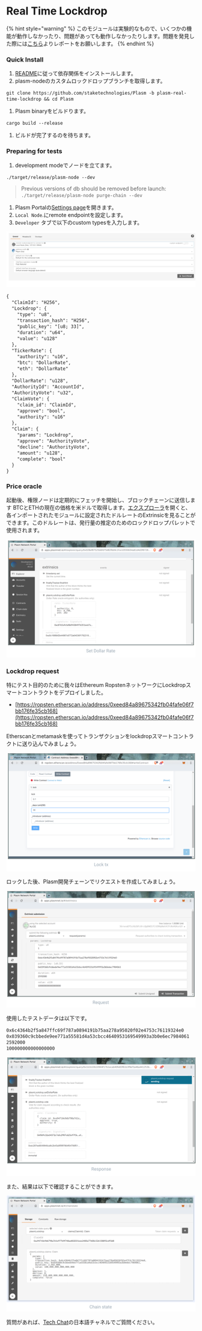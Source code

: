 # Real Time Lockdrop

{% hint style="warning" %}
このモジュールは実験的なもので、いくつかの機能が動作しなかったり、問題があっても動作しなかったりします。問題を発見した際には[こちら](https://github.com/staketechnologies/Plasm/issues/new/choose)よりレポートをお願いします。
{% endhint %}

### Quick Install <a id="quick-install"></a>

1. [README](https://github.com/staketechnologies/Plasm/tree/plasm-real-time-lockdrop#building-from-source)に従って依存関係をインストールします。 
2. plasm-nodeのカスタムロックドロップブランチを取得します。

```text
git clone https://github.com/staketechnologies/Plasm -b plasm-real-time-lockdrop && cd Plasm
```

1. Plasm binaryをビルドります。

```text
cargo build --release
```

1. ビルドが完了するのを待ちます。

### Preparing for tests <a id="preparing-for-tests"></a>

1. development modeでノードを立てます。

```text
./target/release/plasm-node --dev
```

> Previous versions of db should be removed before launch: `./target/release/plasm-node purge-chain --dev`

1. Plasm Portalの[Settings page](https://apps.plasmnet.io/#/settings)を開きます。
2. `Local Node`.にremote endpointを設定します。
3. `Developer` タブで以下のcustom typesを入力します。

![](../.gitbook/assets/sukurnshotto-2020-05-31-174451png.png)

```text
{
  "ClaimId": "H256",
  "Lockdrop": {
    "type": "u8",
    "transaction_hash": "H256",
    "public_key": "[u8; 33]",
    "duration": "u64",
    "value": "u128"
  },
  "TickerRate": {
    "authority": "u16",
    "btc": "DollarRate",
    "eth": "DollarRate"
  },
  "DollarRate": "u128",
  "AuthorityId": "AccountId",
  "AuthorityVote": "u32",
  "ClaimVote": {
    "claim_id": "ClaimId",
    "approve": "bool",
    "authority": "u16"
  },
  "Claim": {
    "params": "Lockdrop",
    "approve": "AuthorityVote",
    "decline": "AuthorityVote",
    "amount": "u128",
    "complete": "bool"
  }
}
```

### Price oracle <a id="price-oracle"></a>

起動後、権限ノードは定期的にフェッチを開始し、ブロックチェーンに送信します BTCとETHの現在の価格を米ドルで取得します。[エクスプローラ](https://apps.plasmnet.io/#/explorer)を開くと、各インポートされたモジュールに設定されたドルレートのExtrinsicを見ることができます。このドルレートは、発行量の推定のためのロックドロップパレットで使用されます。

![](../.gitbook/assets/sukurnshotto-2020-05-31-174351png%20%283%29%20%281%29.png)

### Lockdrop request <a id="lockdrop-request"></a>

特にテスト目的のために我々はEthereum RopstenネットワークにLockdropスマートコントラクトをデプロイしました。

* [https://ropsten.etherscan.io/address/0xeed84a89675342fb04fafe06f7bb176fe35cb168](https://ropsten.etherscan.io/address/0xeed84a89675342fb04fafe06f7bb176fe35cb168)

Etherscanとmetamaskを使ってトランザクションをlockdropスマートコントラクトに送り込んでみましょう。

![](../.gitbook/assets/sukurnshotto-2020-05-31-174357png%20%282%29.png)

ロックした後、Plasm開発チェーンでリクエストを作成してみましょう。

![](../.gitbook/assets/sukurnshotto-2020-05-31-174402png%20%282%29%20%282%29.png)

使用したテストデータは以下です。

```text
0x6c4364b2f5a847ffc69f787a0894191b75aa278a95020f02e4753c76119324e0
0x039360c9cbbede9ee771a55581d4a53cbcc4640953169549993a3b0e6ec7984061
2592000
100000000000000000
```

![](../.gitbook/assets/sukurnshotto-2020-05-31-174408png%20%282%29.png)

また、結果は以下で確認することができます。

![](../.gitbook/assets/sukurnshotto-2020-05-31-174413png%20%282%29%20%281%29.png)

質問があれば、[Tech Chat](https://discord.gg/Cyjnrxv)の日本語チャネルでご質問ください。

